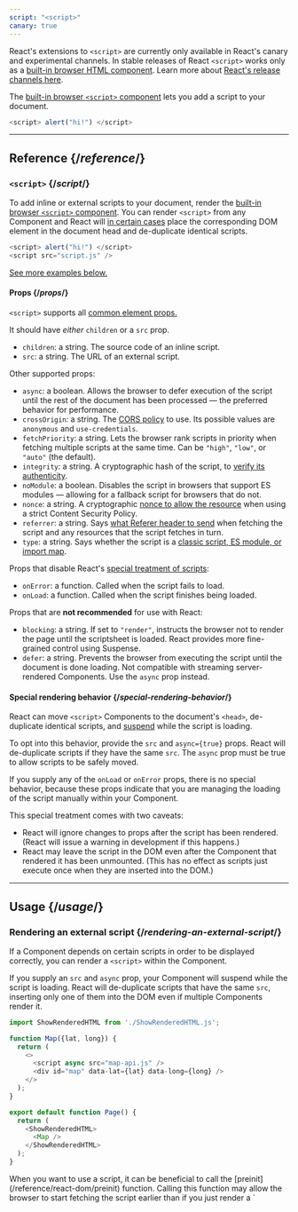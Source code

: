 ```yaml
---
script: "<script>"
canary: true
---
```


<Canary>

React's extensions to `<script>` are currently only available in React's canary and experimental channels. In stable releases of React `<script>` works only as a [built-in browser HTML component](https://react.dev/reference/react-dom/components#all-html-components). Learn more about [React's release channels here](/community/versioning-policy#all-release-channels).

</Canary>

<Intro>

The [built-in browser `<script>` component](https://developer.mozilla.org/en-US/docs/Web/HTML/Element/script) lets you add a script to your document.

```js
<script> alert("hi!") </script>
```

</Intro>

<InlineToc />

---

## Reference {/*reference*/}

### `<script>` {/*script*/}

To add inline or external scripts to your document, render the [built-in browser `<script>` component](https://developer.mozilla.org/en-US/docs/Web/HTML/Element/script). You can render `<script>` from any Component and React will [in certain cases](#special-rendering-behavior) place the corresponding DOM element in the document head and de-duplicate identical scripts.

```js
<script> alert("hi!") </script>
<script src="script.js" />
```

[See more examples below.](#usage)

#### Props {/*props*/}

`<script>` supports all [common element props.](/reference/react-dom/components/common#props)

It should have *either* `children` or a `src` prop.

* `children`: a string. The source code of an inline script.
* `src`: a string. The URL of an external script.

Other supported props:

* `async`: a boolean. Allows the browser to defer execution of the script until the rest of the document has been processed — the preferred behavior for performance.
*  `crossOrigin`: a string. The [CORS policy](https://developer.mozilla.org/en-US/docs/Web/HTML/Attributes/crossorigin) to use. Its possible values are `anonymous` and `use-credentials`.
* `fetchPriority`: a string. Lets the browser rank scripts in priority when fetching multiple scripts at the same time. Can be `"high"`, `"low"`, or `"auto"` (the default).
* `integrity`: a string. A cryptographic hash of the script, to [verify its authenticity](https://developer.mozilla.org/en-US/docs/Web/Security/Subresource_Integrity).
* `noModule`: a boolean. Disables the script in browsers that support ES modules — allowing for a fallback script for browsers that do not.
* `nonce`: a string. A cryptographic [nonce to allow the resource](https://developer.mozilla.org/en-US/docs/Web/HTML/Global_attributes/nonce) when using a strict Content Security Policy.
* `referrer`: a string. Says [what Referer header to send](https://developer.mozilla.org/en-US/docs/Web/HTML/Element/script#referrerpolicy) when fetching the script and any resources that the script fetches in turn. 
* `type`: a string. Says whether the script is a [classic script, ES module, or import map](https://developer.mozilla.org/en-US/docs/Web/HTML/Element/script/type).

Props that disable React's [special treatment of scripts](#special-rendering-behavior):

* `onError`: a function. Called when the script fails to load.
* `onLoad`: a function. Called when the script finishes being loaded.

Props that are **not recommended** for use with React:

* `blocking`: a string. If set to `"render"`, instructs the browser not to render the page until the scriptsheet is loaded. React provides more fine-grained control using Suspense.
* `defer`: a string. Prevents the browser from executing the script until the document is done loading. Not compatible with streaming server-rendered Components. Use the `async` prop instead.

#### Special rendering behavior {/*special-rendering-behavior*/}

React can move `<script>` Components to the document's `<head>`, de-duplicate identical scripts, and [suspend](/reference/react/Suspense) while the script is loading.

To opt into this behavior, provide the `src` and `async={true}` props. React will de-duplicate scripts if they have the same `src`. The `async` prop must be true to allow scripts to be safely moved.

If you supply any of the `onLoad` or `onError` props, there is no special behavior, because these props indicate that you are managing the loading of the script manually within your Component.

This special treatment comes with two caveats:

* React will ignore changes to props after the script has been rendered. (React will issue a warning in development if this happens.)
* React may leave the script in the DOM even after the Component that rendered it has been unmounted. (This has no effect as scripts just execute once when they are inserted into the DOM.)

---

## Usage {/*usage*/}

### Rendering an external script {/*rendering-an-external-script*/}

If a Component depends on certain scripts in order to be displayed correctly, you can render a `<script>` within the Component.

If you supply an `src` and `async` prop, your Component will suspend while the script is loading. React will de-duplicate scripts that have the same `src`, inserting only one of them into the DOM even if multiple Components render it.

<SandpackWithHTMLOutput>

```js src/App.js active
import ShowRenderedHTML from './ShowRenderedHTML.js';

function Map({lat, long}) {
  return (
    <>
      <script async src="map-api.js" />
      <div id="map" data-lat={lat} data-long={long} />
    </>
  );
}

export default function Page() {
  return (
    <ShowRenderedHTML>
      <Map />
    </ShowRenderedHTML>
  );
}
```

</SandpackWithHTMLOutput>

<Note>
When you want to use a script, it can be beneficial to call the [preinit](/reference/react-dom/preinit) function. Calling this function may allow the browser to start fetching the script earlier than if you just render a `<script>` Component, for example by sending an [HTTP Early Hints response](https://developer.mozilla.org/en-US/docs/Web/HTTP/Status/103).
</Note>

### Rendering an inline script {/*rendering-an-inline-script*/}

To include an inline script, render the `<script>` Component with the script source code as its children. Inline scripts are not de-duplicated or moved to the document `<head>`, and since they don't load any external resources, they will not cause your Component to suspend.

<SandpackWithHTMLOutput>

```js src/App.js active
import ShowRenderedHTML from './ShowRenderedHTML.js';

function Tracking() {
  return (
    <script>
      ga('send', 'pageview');
    </script>
  );
}

export default function Page() {
  return (
    <ShowRenderedHTML>
      <h1>My Website</h1>
      <Tracking />
      <p>Welcome</p>
    </ShowRenderedHTML>
  );
}
```

</SandpackWithHTMLOutput>
